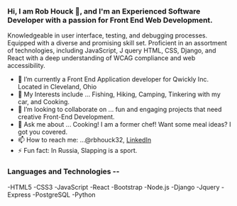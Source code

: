 ###  Hi, I am Rob Houck 👋, and I'm an Experienced Software Developer with a passion for Front End Web Development. 
Knowledgeable in user interface, testing, and debugging processes. Equipped with a 
diverse and promising skill set. Proficient in an assortment of technologies, including 
JavaScript, J query HTML, CSS, Django, and React with a deep understanding of 
WCAG compliance and web accessibility.




- 🌱 I’m currently a Front End Application developer for Qwickly Inc. Located in Cleveland, Ohio
- 🚗 My Interests include ... Fishing, Hiking, Camping, Tinkering with my car, and Cooking.
- 👯 I’m looking to collaborate on ... fun and engaging projects that need creative Front-End Development.
- 💬 Ask me about ... Cooking! I am a former chef! Want some meal ideas? I got you covered.
- 📫 How to reach me: ...@rbhouck32, <a href="https://www.linkedin.com/in/robbhouck/">LinkedIn</a> 
- ⚡ Fun fact: In Russia, Slapping is a sport.

### Languages and Technologies --
-HTML5
-CSS3
-JavaScript
-React
-Bootstrap
-Node.js
-Django
-Jquery
-Express
-PostgreSQL
-Python


